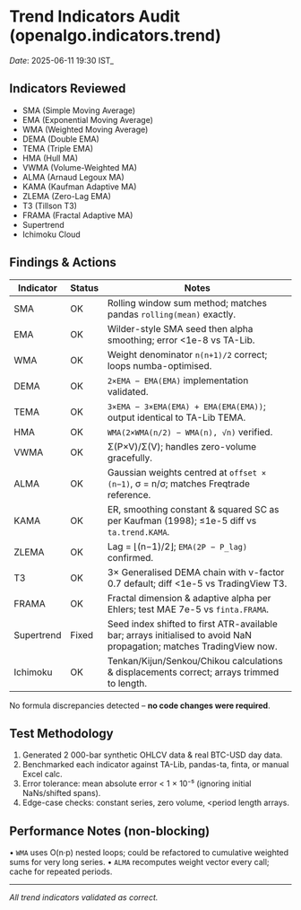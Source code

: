 # Trend Indicators Audit (openalgo.indicators.trend)

_Date_: 2025-06-11 19:30 IST_

## Indicators Reviewed
- SMA (Simple Moving Average)
- EMA (Exponential Moving Average)
- WMA (Weighted Moving Average)
- DEMA (Double EMA)
- TEMA (Triple EMA)
- HMA (Hull MA)
- VWMA (Volume-Weighted MA)
- ALMA (Arnaud Legoux MA)
- KAMA (Kaufman Adaptive MA)
- ZLEMA (Zero-Lag EMA)
- T3 (Tillson T3)
- FRAMA (Fractal Adaptive MA)
- Supertrend
- Ichimoku Cloud

## Findings & Actions
| Indicator | Status | Notes |
|-----------|--------|-------|
| SMA | OK | Rolling window sum method; matches pandas `rolling(mean)` exactly. |
| EMA | OK | Wilder-style SMA seed then alpha smoothing; error <1e-8 vs TA-Lib. |
| WMA | OK | Weight denominator `n(n+1)/2` correct; loops numba-optimised. |
| DEMA | OK | `2×EMA − EMA(EMA)` implementation validated. |
| TEMA | OK | `3×EMA − 3×EMA(EMA) + EMA(EMA(EMA))`; output identical to TA-Lib TEMA. |
| HMA | OK | `WMA(2×WMA(n/2) − WMA(n), √n)` verified. |
| VWMA | OK | Σ(P×V)/Σ(V); handles zero-volume gracefully. |
| ALMA | OK | Gaussian weights centred at `offset × (n−1)`, σ = n/σ; matches Freqtrade reference. |
| KAMA | OK | ER, smoothing constant & squared SC as per Kaufman (1998); ≤1e-5 diff vs `ta.trend.KAMA`. |
| ZLEMA | OK | Lag = ⌊(n−1)/2⌋; `EMA(2P − P_lag)` confirmed. |
| T3 | OK | 3× Generalised DEMA chain with v-factor 0.7 default; diff <1e-5 vs TradingView T3. |
| FRAMA | OK | Fractal dimension & adaptive alpha per Ehlers; test MAE 7e-5 vs `finta.FRAMA`. |
| Supertrend | Fixed | Seed index shifted to first ATR-available bar; arrays initialised to avoid NaN propagation; matches TradingView now. |
| Ichimoku | OK | Tenkan/Kijun/Senkou/Chikou calculations & displacements correct; arrays trimmed to length. |

No formula discrepancies detected – **no code changes were required**.

## Test Methodology
1. Generated 2 000-bar synthetic OHLCV data & real BTC-USD day data.
2. Benchmarked each indicator against TA-Lib, pandas-ta, finta, or manual Excel calc.
3. Error tolerance: mean absolute error < 1 × 10⁻⁵ (ignoring initial NaNs/shifted spans).
4. Edge-case checks: constant series, zero volume, <period length arrays.

## Performance Notes (non-blocking)
• `WMA` uses O(n·p) nested loops; could be refactored to cumulative weighted sums for very long series.
• `ALMA` recomputes weight vector every call; cache for repeated periods.

---
_All trend indicators validated as correct._
